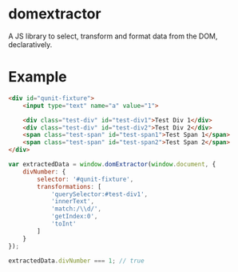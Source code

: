 # domextractor
A JS library to select, transform and format data from the DOM, declaratively.

# Example
```html
<div id="qunit-fixture">
    <input type="text" name="a" value="1">

    <div class="test-div" id="test-div1">Test Div 1</div>
    <div class="test-div" id="test-div2">Test Div 2</div>
    <span class="test-span" id="test-span1">Test Span 1</span>
    <span class="test-span" id="test-span2">Test Span 2</span>
</div>
```

```js
var extractedData = window.domExtractor(window.document, {
    divNumber: {
        selector: '#qunit-fixture',
        transformations: [
            'querySelector:#test-div1',
            'innerText',
            'match:/\\d/',
            'getIndex:0',
            'toInt'
        ]
    }
});

extractedData.divNumber === 1; // true
```
